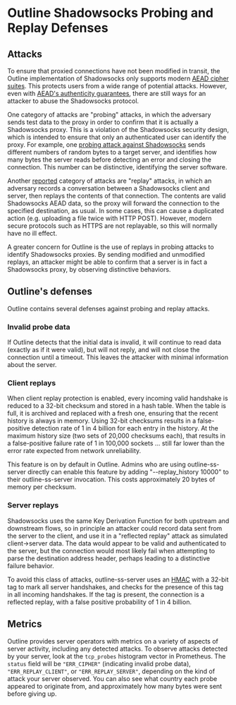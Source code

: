 # Outline Shadowsocks Probing and Replay Defenses

## Attacks

To ensure that proxied connections have not been modified in transit, the Outline implementation of Shadowsocks only supports modern [AEAD cipher suites](https://shadowsocks.org/en/spec/AEAD-Ciphers.html).  This protects users from a wide range of potential attacks.  However, even with [AEAD's authenticity guarantees](https://en.wikipedia.org/wiki/Authenticated_encryption), there are still ways for an attacker to abuse the Shadowsocks protocol.

One category of attacks are "probing" attacks, in which the adversary sends test data to the proxy in order to confirm that it is actually a Shadowsocks proxy.  This is a violation of the Shadowsocks security design, which is intended to ensure that only an authenticated user can identify the proxy.  For example, one [probing attack against Shadowsocks](https://scholar.google.com/scholar?cluster=8542824533765048218) sends different numbers of random bytes to a target server, and identifies how many bytes the server reads before detecting an error and closing the connection.  This number can be distinctive, identifying the server software.

Another [reported](https://gfw.report/blog/gfw_shadowsocks/) category of attacks are "replay" attacks, in which an adversary records a conversation between a Shadowsocks client and server, then replays the contents of that connection.  The contents are valid Shadowsocks AEAD data, so the proxy will forward the connection to the specified destination, as usual.  In some cases, this can cause a duplicated action (e.g. uploading a file twice with HTTP POST).  However, modern secure protocols such as HTTPS are not replayable, so this will normally have no ill effect.

A greater concern for Outline is the use of replays in probing attacks to identify Shadowsocks proxies.  By sending modified and unmodified replays, an attacker might be able to confirm that a server is in fact a Shadowsocks proxy, by observing distinctive behaviors.

## Outline's defenses

Outline contains several defenses against probing and replay attacks.

### Invalid probe data

If Outline detects that the initial data is invalid, it will continue to read data (exactly as if it were valid), but will not reply, and will not close the connection until a timeout.  This leaves the attacker with minimal information about the server.

### Client replays

When client replay protection is enabled, every incoming valid handshake is reduced to a 32-bit checksum and stored in a hash table.  When the table is full, it is archived and replaced with a fresh one, ensuring that the recent history is always in memory.  Using 32-bit checksums results in a false-positive detection rate of 1 in 4 billion for each entry in the history.  At the maximum history size (two sets of 20,000 checksums each), that results in a false-positive failure rate of 1 in 100,000 sockets ... still far lower than the error rate expected from network unreliability.

This feature is on by default in Outline.  Admins who are using outline-ss-server directly can enable this feature by adding "--replay_history 10000" to their outline-ss-server invocation.  This costs approximately 20 bytes of memory per checksum.

### Server replays

Shadowsocks uses the same Key Derivation Function for both upstream and downstream flows, so in principle an attacker could record data sent from the server to the client, and use it in a "reflected replay" attack as simulated client->server data.  The data would appear to be valid and authenticated to the server, but the connection would most likely fail when attempting to parse the destination address header, perhaps leading to a distinctive failure behavior.

To avoid this class of attacks, outline-ss-server uses an [HMAC](https://en.wikipedia.org/wiki/HMAC) with a 32-bit tag to mark all server handshakes, and checks for the presence of this tag in all incoming handshakes.  If the tag is present, the connection is a reflected replay, with a false positive probability of 1 in 4 billion.

## Metrics

Outline provides server operators with metrics on a variety of aspects of server activity, including any detected attacks.  To observe attacks detected by your server, look at the `tcp_probes` histogram vector in Prometheus.  The `status` field will be `"ERR_CIPHER"` (indicating invalid probe data), `"ERR_REPLAY_CLIENT"`, or `"ERR_REPLAY_SERVER"`, depending on the kind of attack your server observed.  You can also see what country each probe appeared to originate from, and approximately how many bytes were sent before giving up.